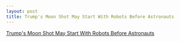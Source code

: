 ```yaml
---
layout: post
title: Trump's Moon Shot May Start With Robots Before Astronauts
---
```


[Trump's Moon Shot May Start With Robots Before Astronauts](https://www.bloomberg.com/news/articles/2018-06-18/trump-s-nasa-moon-shot-may-start-with-robots-before-astronauts)
